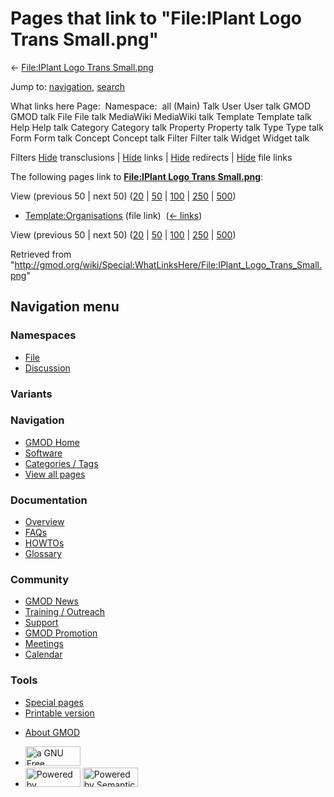 <div id="mw-page-base" class="noprint">

</div>

<div id="mw-head-base" class="noprint">

</div>

<div id="content" class="mw-body" role="main">

<span id="top"></span>

<div id="mw-js-message" style="display:none;">

</div>



# <span dir="auto">Pages that link to "File:IPlant Logo Trans Small.png"</span>

<div id="bodyContent">

<div id="contentSub">

← [File:IPlant Logo Trans
Small.png](/wiki/File:IPlant_Logo_Trans_Small.png "File:IPlant Logo Trans Small.png")

</div>

<div id="jump-to-nav" class="mw-jump">

Jump to: [navigation](#mw-navigation), [search](#p-search)

</div>

<div id="mw-content-text">

What links here Page:  Namespace:  all (Main) Talk User User talk GMOD
GMOD talk File File talk MediaWiki MediaWiki talk Template Template talk
Help Help talk Category Category talk Property Property talk Type Type
talk Form Form talk Concept Concept talk Filter Filter talk Widget
Widget talk

Filters
[Hide](/mediawiki/index.php?title=Special:WhatLinksHere/File:IPlant_Logo_Trans_Small.png&hidetrans=1 "Special:WhatLinksHere/File:IPlant Logo Trans Small.png")
transclusions \|
[Hide](/mediawiki/index.php?title=Special:WhatLinksHere/File:IPlant_Logo_Trans_Small.png&hidelinks=1 "Special:WhatLinksHere/File:IPlant Logo Trans Small.png")
links \|
[Hide](/mediawiki/index.php?title=Special:WhatLinksHere/File:IPlant_Logo_Trans_Small.png&hideredirs=1 "Special:WhatLinksHere/File:IPlant Logo Trans Small.png")
redirects \|
[Hide](/mediawiki/index.php?title=Special:WhatLinksHere/File:IPlant_Logo_Trans_Small.png&hideimages=1 "Special:WhatLinksHere/File:IPlant Logo Trans Small.png")
file links

The following pages link to **[File:IPlant Logo Trans
Small.png](/wiki/File:IPlant_Logo_Trans_Small.png "File:IPlant Logo Trans Small.png")**:

View (previous 50 \| next 50)
([20](/mediawiki/index.php?title=Special:WhatLinksHere/File:IPlant_Logo_Trans_Small.png&limit=20 "Special:WhatLinksHere/File:IPlant Logo Trans Small.png")
\|
[50](/mediawiki/index.php?title=Special:WhatLinksHere/File:IPlant_Logo_Trans_Small.png&limit=50 "Special:WhatLinksHere/File:IPlant Logo Trans Small.png")
\|
[100](/mediawiki/index.php?title=Special:WhatLinksHere/File:IPlant_Logo_Trans_Small.png&limit=100 "Special:WhatLinksHere/File:IPlant Logo Trans Small.png")
\|
[250](/mediawiki/index.php?title=Special:WhatLinksHere/File:IPlant_Logo_Trans_Small.png&limit=250 "Special:WhatLinksHere/File:IPlant Logo Trans Small.png")
\|
[500](/mediawiki/index.php?title=Special:WhatLinksHere/File:IPlant_Logo_Trans_Small.png&limit=500 "Special:WhatLinksHere/File:IPlant Logo Trans Small.png"))

- [Template:Organisations](/wiki/Template:Organisations "Template:Organisations")
  (file link) ‎ <span class="mw-whatlinkshere-tools">([←
  links](/mediawiki/index.php?title=Special:WhatLinksHere&target=Template%3AOrganisations "Special:WhatLinksHere"))</span>

View (previous 50 \| next 50)
([20](/mediawiki/index.php?title=Special:WhatLinksHere/File:IPlant_Logo_Trans_Small.png&limit=20 "Special:WhatLinksHere/File:IPlant Logo Trans Small.png")
\|
[50](/mediawiki/index.php?title=Special:WhatLinksHere/File:IPlant_Logo_Trans_Small.png&limit=50 "Special:WhatLinksHere/File:IPlant Logo Trans Small.png")
\|
[100](/mediawiki/index.php?title=Special:WhatLinksHere/File:IPlant_Logo_Trans_Small.png&limit=100 "Special:WhatLinksHere/File:IPlant Logo Trans Small.png")
\|
[250](/mediawiki/index.php?title=Special:WhatLinksHere/File:IPlant_Logo_Trans_Small.png&limit=250 "Special:WhatLinksHere/File:IPlant Logo Trans Small.png")
\|
[500](/mediawiki/index.php?title=Special:WhatLinksHere/File:IPlant_Logo_Trans_Small.png&limit=500 "Special:WhatLinksHere/File:IPlant Logo Trans Small.png"))

</div>

<div class="printfooter">

Retrieved from
"<http://gmod.org/wiki/Special:WhatLinksHere/File:IPlant_Logo_Trans_Small.png>"

</div>

<div id="catlinks" class="catlinks catlinks-allhidden">

</div>

<div class="visualClear">

</div>

</div>

</div>

<div id="mw-navigation">

## Navigation menu

<div id="mw-head">



<div id="left-navigation">

<div id="p-namespaces" class="vectorTabs" role="navigation"
aria-labelledby="p-namespaces-label">

### Namespaces

- <span id="ca-nstab-image"><a href="/wiki/File:IPlant_Logo_Trans_Small.png" accesskey="c"
  title="View the file page [c]">File</a></span>
- <span id="ca-talk"><a
  href="/mediawiki/index.php?title=File_talk:IPlant_Logo_Trans_Small.png&amp;action=edit&amp;redlink=1"
  accesskey="t"
  title="Discussion about the content page [t]">Discussion</a></span>

</div>

<div id="p-variants" class="vectorMenu emptyPortlet" role="navigation"
aria-labelledby="p-variants-label">

### 

### Variants[](#)

<div class="menu">

</div>

</div>

</div>

<div id="right-navigation">





</div>



</div>

</div>

</div>

<div id="mw-panel">

<div id="p-logo" role="banner">

<a href="/wiki/Main_Page"
style="background-image: url(http://gmod.org/images/GMOD-cogs.png);"
title="Visit the main page"></a>

</div>

<div id="p-Navigation" class="portal" role="navigation"
aria-labelledby="p-Navigation-label">

### Navigation

<div class="body">

- <span id="n-GMOD-Home">[GMOD Home](/wiki/Main_Page)</span>
- <span id="n-Software">[Software](/wiki/GMOD_Components)</span>
- <span id="n-Categories-.2F-Tags">[Categories /
  Tags](/wiki/Categories)</span>
- <span id="n-View-all-pages">[View all
  pages](/wiki/Special:AllPages)</span>

</div>

</div>

<div id="p-Documentation" class="portal" role="navigation"
aria-labelledby="p-Documentation-label">

### Documentation

<div class="body">

- <span id="n-Overview">[Overview](/wiki/Overview)</span>
- <span id="n-FAQs">[FAQs](/wiki/Category:FAQ)</span>
- <span id="n-HOWTOs">[HOWTOs](/wiki/Category:HOWTO)</span>
- <span id="n-Glossary">[Glossary](/wiki/Glossary)</span>

</div>

</div>

<div id="p-Community" class="portal" role="navigation"
aria-labelledby="p-Community-label">

### Community

<div class="body">

- <span id="n-GMOD-News">[GMOD News](/wiki/GMOD_News)</span>
- <span id="n-Training-.2F-Outreach">[Training /
  Outreach](/wiki/Training_and_Outreach)</span>
- <span id="n-Support">[Support](/wiki/Support)</span>
- <span id="n-GMOD-Promotion">[GMOD
  Promotion](/wiki/GMOD_Promotion)</span>
- <span id="n-Meetings">[Meetings](/wiki/Meetings)</span>
- <span id="n-Calendar">[Calendar](/wiki/Calendar)</span>

</div>

</div>

<div id="p-tb" class="portal" role="navigation"
aria-labelledby="p-tb-label">

### Tools

<div class="body">

- <span id="t-specialpages"><a href="/wiki/Special:SpecialPages" accesskey="q"
  title="A list of all special pages [q]">Special pages</a></span>
- <span id="t-print"><a
  href="/mediawiki/index.php?title=Special:WhatLinksHere/File:IPlant_Logo_Trans_Small.png&amp;printable=yes"
  rel="alternate" accesskey="p"
  title="Printable version of this page [p]">Printable version</a></span>

</div>

</div>

</div>

</div>

<div id="footer" role="contentinfo">

- <span id="footer-places-about">[About
  GMOD](/wiki/GMOD:About "GMOD:About")</span>

<!-- -->

- <span id="footer-copyrightico">[<img src="http://www.gnu.org/graphics/gfdl-logo-small.png" width="88"
  height="31" alt="a GNU Free Documentation License" />](http://www.gnu.org/licenses/fdl-1.3.html)</span>
- <span id="footer-poweredbyico">[<img src="/mediawiki/skins/common/images/poweredby_mediawiki_88x31.png"
  width="88" height="31" alt="Powered by MediaWiki" />](//www.mediawiki.org/)
  [<img
  src="/mediawiki/extensions/SemanticMediaWiki/includes/../resources/images/smw_button.png"
  width="88" height="31" alt="Powered by Semantic MediaWiki" />](https://www.semantic-mediawiki.org/wiki/Semantic_MediaWiki)</span>

<div style="clear:both">

</div>

</div>

